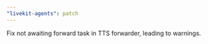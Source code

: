 ```yaml
---
"livekit-agents": patch
---
```


Fix not awaiting forward task in TTS forwarder, leading to warnings.
